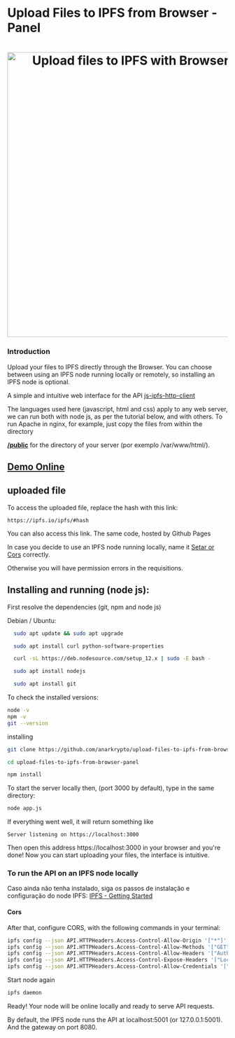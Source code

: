 # Upload Files to IPFS from Browser - Panel

<h1 align="center">
  <img width="650px" src="https://raw.githubusercontent.com/anarkrypto/upload-files-to-ipfs-from-browser-panel/master/public/img/preview.png" alt="Upload files to IPFS with Browser - Panel" />
</h1>


<h3>Introduction</h3>

Upload your files to IPFS directly through the Browser.
You can choose between using an IPFS node running locally or remotely, so installing an IPFS node is optional.

A simple and intuitive web interface for the API [js-ipfs-http-client](https://github.com/ipfs/js-ipfs-http-client)

The languages used here (javascript, html and css) apply to any web server, we can run both with node js, as per the tutorial below, and with others.
To run Apache in nginx, for example, just copy the files from within the directory

[<strong>/public</strong>](amomendoost.github.io/ipfs/tree/master/public") for the directory of your server (por exemplo /var/www/html/).

  [<h2>Demo Online</h2>](https://amomendoost.github.io/ipfs/public/)
  
## uploaded file

To access the uploaded file, replace the hash with this link:
```
https://ipfs.io/ipfs/#hash
```
  
You can also access this link. The same code, hosted by Github Pages

In case you decide to use an IPFS node running locally, name it [Setar or Cors](#Cors) correctly.

Otherwise you will have permission errors in the requisitions.

## Installing and running (node js):

First resolve the dependencies (git, npm and node js)

Debian / Ubuntu:
```bash
  sudo apt update && sudo apt upgrade

  sudo apt install curl python-software-properties

  curl -sL https://deb.nodesource.com/setup_12.x | sudo -E bash -

  sudo apt install nodejs

  sudo apt install git
```

To check the installed versions:
```bash
node -v
npm -v
git --version
```

installing

```bash
git clone https://github.com/anarkrypto/upload-files-to-ipfs-from-browser-panel.git

cd upload-files-to-ipfs-from-browser-panel

npm install
```


To start the server locally then, (port 3000 by default), type in the same directory:

```bash
node app.js
```

If everything went well, it will return something like

``` Server listening on https://localhost:3000 ```

Then open this address https://localhost:3000 in your browser and you're done! Now you can start uploading your files, the interface is intuitive.

### To run the API on an IPFS node locally


Caso ainda não tenha instalado, siga os passos de instalação e configuração do node IPFS: [IPFS - Getting Started](https://ipfs.io/ipfs/Qme5m1hmmMbjdzcDeUC2LtHZxAABYtdmq5mBpvtBsC8VL5/docs/getting-started/)

#### Cors
After that, configure CORS, with the following commands in your terminal:

```bash
ipfs config --json API.HTTPHeaders.Access-Control-Allow-Origin '["*"]'
ipfs config --json API.HTTPHeaders.Access-Control-Allow-Methods '["GET", "POST"]'
ipfs config --json API.HTTPHeaders.Access-Control-Allow-Headers '["Authorization"]'
ipfs config --json API.HTTPHeaders.Access-Control-Expose-Headers '["Location"]'
ipfs config --json API.HTTPHeaders.Access-Control-Allow-Credentials '["true"]'
```

Start node again
```bash
ipfs daemon 
```

Ready! Your node will be online locally and ready to serve API requests.

By default, the IPFS node runs the API at localhost:5001 (or 127.0.0.1:5001). And the gateway on port 8080.
